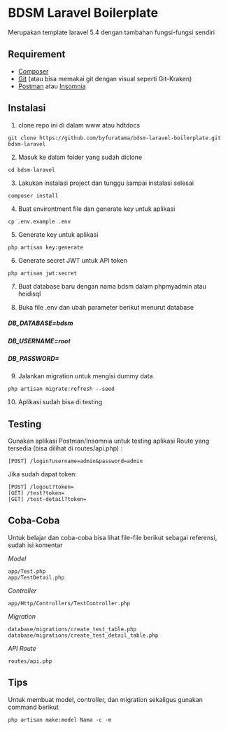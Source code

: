 # BDSM Laravel Boilerplate

Merupakan template laravel 5.4 dengan tambahan fungsi-fungsi sendiri

## Requirement

- [Composer](https://getcomposer.org/download/)
- [Git](https://git-scm.com/downloads) (atau bisa memakai git dengan visual seperti Git-Kraken)
- [Postman](https://www.getpostman.com/downloads/) atau [Insomnia](https://insomnia.rest/)

## Instalasi

1. clone repo ini di dalam www atau hdtdocs
```
git clone https://github.com/byfuratama/bdsm-laravel-boilerplate.git bdsm-laravel
```

2. Masuk ke dalam folder yang sudah diclone
```
cd bdsm-laravel
```

3. Lakukan instalasi project dan tunggu sampai instalasi selesai
```
composer install
```

4. Buat environtment file dan generate key untuk aplikasi
```
cp .env.example .env
```
5. Generate key untuk aplikasi
```
php artisan key:generate
```

6. Generate secret JWT untuk API token
```
php artisan jwt:secret
```

7. Buat database baru dengan nama bdsm dalam phpmyadmin atau heidisql

8. Buka file .env dan ubah parameter berikut menurut database
##### DB_DATABASE=bdsm
##### DB_USERNAME=root
##### DB_PASSWORD=

9. Jalankan migration untuk mengisi dummy data
```
php artisan migrate:refresh --seed
```

10. Aplikasi sudah bisa di testing

## Testing

Gunakan aplikasi Postman/Insomnia untuk testing aplikasi 
Route yang tersedia (bisa dilihat di routes/api.php) :
```
[POST] /login?username=admin&password=admin
```
Jika sudah dapat token:
```
[POST] /logout?token=
[GET] /test?token=
[GET] /test-detail?token=
```

## Coba-Coba

Untuk belajar dan coba-coba bisa lihat file-file berikut sebagai referensi, sudah isi komentar

*Model*
```
app/Test.php
app/TestDetail.php
```
*Controller*
```
app/Http/Controllers/TestController.php
```
*Migration*
```
database/migrations/create_test_table.php
database/migrations/create_test_detail_table.php
```
*API Route*
```
routes/api.php
```

## Tips

Untuk membuat model, controller, dan migration sekaligus gunakan command berikut
```
php artisan make:model Nama -c -m
```

